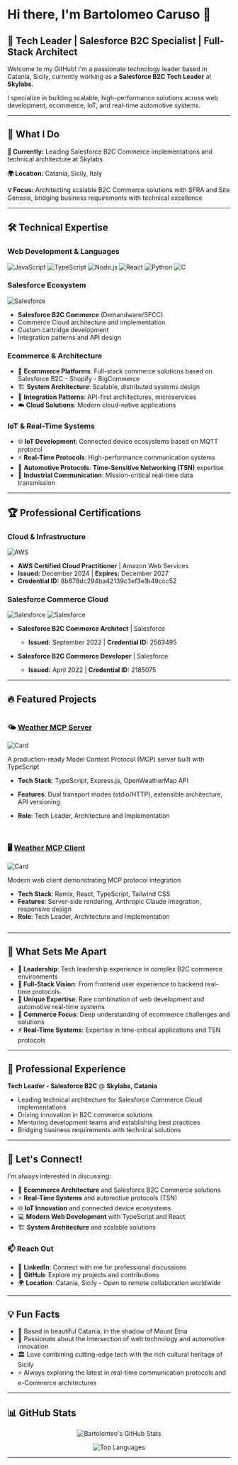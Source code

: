 # Hi there, I'm Bartolomeo Caruso 👋

## 🎯 Tech Leader | Salesforce B2C Specialist | Full-Stack Architect

Welcome to my GitHub! I'm a passionate technology leader based in Catania, Sicily, currently working as a **Salesforce B2C Tech Leader** at **Skylabs**. 

I specialize in building scalable, high-performance solutions across web development, ecommerce, IoT, and real-time automotive systems.

---

## 🚀 What I Do

**💼 Currently:** Leading Salesforce B2C Commerce implementations and technical architecture at Skylabs

**🌍 Location:** Catania, Sicily, Italy

**💡 Focus:** Architecting scalable B2C Commerce solutions with SFRA and Site Genesis, bridging business requirements with technical excellence

---

## 🛠️ Technical Expertise

### **Web Development & Languages**
![JavaScript](https://img.shields.io/badge/-JavaScript-F7DF1E?style=flat-square&logo=javascript&logoColor=black)
![TypeScript](https://img.shields.io/badge/-TypeScript-3178C6?style=flat-square&logo=typescript&logoColor=white)
![Node.js](https://img.shields.io/badge/-Node.js-339933?style=flat-square&logo=node.js&logoColor=white)
![React](https://img.shields.io/badge/-React-61DAFB?style=flat-square&logo=react&logoColor=black)
![Python](https://img.shields.io/badge/-Python-3776AB?style=flat-square&logo=python&logoColor=white)
![C](https://img.shields.io/badge/-C-A8B9CC?style=flat-square&logo=c&logoColor=black)

### **Salesforce Ecosystem**
![Salesforce](https://img.shields.io/badge/-Salesforce-00A1E0?style=flat-square&logo=salesforce&logoColor=white)
- **Salesforce B2C Commerce** (Demandware/SFCC)
- Commerce Cloud architecture and implementation
- Custom cartridge development
- Integration patterns and API design

### **Ecommerce & Architecture**
- 🛒 **Ecommerce Platforms**: Full-stack commerce solutions based on Salesforce B2C - Shopify - BigCommerce
- 🏗️ **System Architecture**: Scalable, distributed systems design
- 🔄 **Integration Patterns**: API-first architectures, microservices
- ☁️ **Cloud Solutions**: Modern cloud-native applications

### **IoT & Real-Time Systems**
- 🌐 **IoT Development**: Connected device ecosystems based on MQTT protocol
- ⚡ **Real-Time Protocols**: High-performance communication systems
- 🚗 **Automotive Protocols**: **Time-Sensitive Networking (TSN)** expertise
- 📡 **Industrial Communication**: Mission-critical real-time data transmission

---

## 🏆 Professional Certifications

### **Cloud & Infrastructure**
![AWS](https://img.shields.io/badge/-AWS%20Certified%20Cloud%20Practitioner-FF9900?style=flat-square&logo=amazon-aws&logoColor=white)
- **AWS Certified Cloud Practitioner** | Amazon Web Services
- **Issued:** December 2024 | **Expires:** December 2027
- **Credential ID:** 8b878dc294ba42139c3ef3e1b49ccc52

### **Salesforce Commerce Cloud**
![Salesforce](https://img.shields.io/badge/-Salesforce%20B2C%20Commerce%20Architect-00A1E0?style=flat-square&logo=salesforce&logoColor=white)
![Salesforce](https://img.shields.io/badge/-Salesforce%20B2C%20Commerce%20Developer-00A1E0?style=flat-square&logo=salesforce&logoColor=white)

- **Salesforce B2C Commerce Architect** | Salesforce
  - **Issued:** September 2022 | **Credential ID:** 2563495
  
- **Salesforce B2C Commerce Developer** | Salesforce
  - **Issued:** April 2022 | **Credential ID:** 2185075

---

## 🔥 Featured Projects

<div style="display: flex; flex-wrap: wrap; gap: 16px;">

  <div style="flex: 1 1 400px; min-width: 280px; max-width: 100%; box-sizing: border-box;">

### 🌤️ [Weather MCP Server](https://github.com/Krytons/Weather-MCP-Server)

![Card](https://github-readme-stats.vercel.app/api/pin?username=krytons&repo=Weather-MCP-Server&title_color=fff&icon_color=f9f9f9&text_color=9f9f9f&bg_color=151515)

A production-ready Model Context Protocol (MCP) server built with TypeScript
- **Tech Stack**: TypeScript, Express.js, OpenWeatherMap API
- **Features**: Dual transport modes (stdio/HTTP), extensible architecture, API versioning
- **Role**: Tech Leader, Architecture and Implementation

  </div>

  <div style="flex: 1 1 400px; min-width: 280px; max-width: 100%; box-sizing: border-box;">

### 🖥️ [Weather MCP Client](https://github.com/Krytons/Weather-MCP-Client)

![Card](https://github-readme-stats.vercel.app/api/pin?username=krytons&repo=Weather-MCP-Client&title_color=fff&icon_color=f9f9f9&text_color=9f9f9f&bg_color=151515)

Modern web client demonstrating MCP protocol integration
- **Tech Stack**: Remix, React, TypeScript, Tailwind CSS
- **Features**: Server-side rendering, Anthropic Claude integration, responsive design
- **Role**: Tech Leader, Architecture and Implementation
  </div>

</div>

---

## 🌟 What Sets Me Apart

- **🎯 Leadership**: Tech leadership experience in complex B2C commerce environments
- **🔄 Full-Stack Vision**: From frontend user experience to backend real-time protocols
- **🚗 Unique Expertise**: Rare combination of web development and automotive real-time systems
- **🛒 Commerce Focus**: Deep understanding of ecommerce challenges and solutions
- **⚡ Real-Time Systems**: Expertise in time-critical applications and TSN protocols

---

## 🏢 Professional Experience

**Tech Leader - Salesforce B2C** @ **Skylabs, Catania**
- Leading technical architecture for Salesforce Commerce Cloud implementations
- Driving innovation in B2C commerce solutions
- Mentoring development teams and establishing best practices
- Bridging business requirements with technical solutions

---

## 🤝 Let's Connect!

I'm always interested in discussing:
- 🛒 **Ecommerce Architecture** and Salesforce B2C Commerce solutions
- ⚡ **Real-Time Systems** and automotive protocols (TSN)
- 🌐 **IoT Innovation** and connected device ecosystems
- 💻 **Modern Web Development** with TypeScript and React
- 🏗️ **System Architecture** and scalable solutions

### 📫 Reach Out
- 💼 **LinkedIn**: Connect with me for professional discussions
- 🐙 **GitHub**: Explore my projects and contributions
- 🌍 **Location**: Catania, Sicily - Open to remote collaboration worldwide

---

## 💡 Fun Facts

- 🌋 Based in beautiful Catania, in the shadow of Mount Etna
- 🚗 Passionate about the intersection of web technology and automotive innovation
- 🏛️ Love combining cutting-edge tech with the rich cultural heritage of Sicily
- ⚡ Always exploring the latest in real-time communication protocols and e-Commerce architectures

---

## 📊 GitHub Stats

<div align="center">
  
![Bartolomeo's GitHub Stats](https://github-readme-stats.vercel.app/api?username=Krytons&show_icons=true&theme=radical&hide_border=true)

![Top Languages](https://github-readme-stats.vercel.app/api/top-langs/?username=Krytons&layout=compact&theme=radical&hide_border=true&size_weight=0&count_weight=1&exclude_repo=dotfiles)

</div>

---
